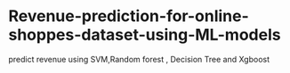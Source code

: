 # Revenue-prediction-for-online-shoppes-dataset-using-ML-models
predict revenue using SVM,Random forest , Decision Tree and Xgboost
